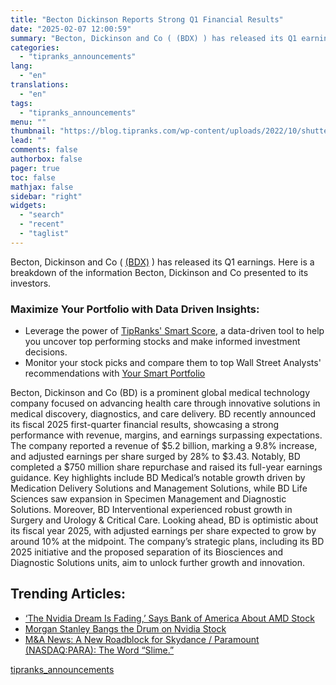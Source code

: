 ```yaml
---
title: "Becton Dickinson Reports Strong Q1 Financial Results"
date: "2025-02-07 12:00:59"
summary: "Becton, Dickinson and Co ( (BDX) ) has released its Q1 earnings. Here is a breakdown of the information Becton, Dickinson and Co presented to its investors.Maximize Your Portfolio with Data Driven Insights:Leverage the power of TipRanks' Smart Score, a data-driven tool to help you uncover top performing stocks and..."
categories:
  - "tipranks_announcements"
lang:
  - "en"
translations:
  - "en"
tags:
  - "tipranks_announcements"
menu: ""
thumbnail: "https://blog.tipranks.com/wp-content/uploads/2022/10/shutterstock_2170179901.jpg"
lead: ""
comments: false
authorbox: false
pager: true
toc: false
mathjax: false
sidebar: "right"
widgets:
  - "search"
  - "recent"
  - "taglist"
---
```


Becton, Dickinson and Co ( [(BDX)](https://www.tipranks.com/stocks/bdx) ) has released its Q1 earnings. Here is a breakdown of the information Becton, Dickinson and Co presented to its investors.

### Maximize Your Portfolio with Data Driven Insights:

* Leverage the power of [TipRanks' Smart Score](https://www.tipranks.com/screener/top-smart-score-stocks), a data-driven tool to help you uncover top performing stocks and make informed investment decisions.
* Monitor your stock picks and compare them to top Wall Street Analysts' recommendations with  [Your Smart Portfolio](https://www.tipranks.com/smart-portfolio/holdings)

Becton, Dickinson and Co (BD) is a prominent global medical technology company focused on advancing health care through innovative solutions in medical discovery, diagnostics, and care delivery. BD recently announced its fiscal 2025 first-quarter financial results, showcasing a strong performance with revenue, margins, and earnings surpassing expectations. The company reported a revenue of $5.2 billion, marking a 9.8% increase, and adjusted earnings per share surged by 28% to $3.43. Notably, BD completed a $750 million share repurchase and raised its full-year earnings guidance. Key highlights include BD Medical’s notable growth driven by Medication Delivery Solutions and Management Solutions, while BD Life Sciences saw expansion in Specimen Management and Diagnostic Solutions. Moreover, BD Interventional experienced robust growth in Surgery and Urology & Critical Care. Looking ahead, BD is optimistic about its fiscal year 2025, with adjusted earnings per share expected to grow by around 10% at the midpoint. The company’s strategic plans, including its BD 2025 initiative and the proposed separation of its Biosciences and Diagnostic Solutions units, aim to unlock further growth and innovation.

Trending Articles:
------------------

* [‘The Nvidia Dream Is Fading,’ Says Bank of America About AMD Stock](https://www.tipranks.com/news/the-nvidia-dream-is-fading-says-bank-of-america-about-amd-stock)
* [Morgan Stanley Bangs the Drum on Nvidia Stock](https://www.tipranks.com/news/morgan-stanley-bangs-the-drum-on-nvidia-stock)
* [M&A News: A New Roadblock for Skydance / Paramount (NASDAQ:PARA): The Word “Slime.”](https://www.tipranks.com/news/ma-news-a-new-roadblock-for-skydance-paramount-nasdaqpara-the-word-slime)

[tipranks_announcements](https://www.tipranks.com/news/company-announcements/becton-dickinson-reports-strong-q1-financial-results)
